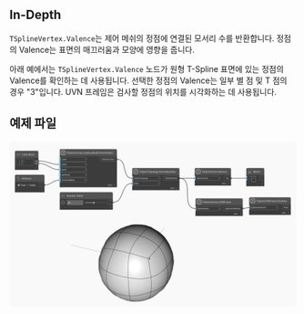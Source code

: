 ## In-Depth
`TSplineVertex.Valence`는 제어 메쉬의 정점에 연결된 모서리 수를 반환합니다. 정점의 Valence는 표면의 매끄러움과 모양에 영향을 줍니다.

아래 예에서는 `TSplineVertex.Valence` 노드가 원형 T-Spline 표면에 있는 정점의 Valence를 확인하는 데 사용됩니다. 선택한 정점의 Valence는 일부 별 점 및 T 점의 경우 "3"입니다. UVN 프레임은 검사할 정점의 위치를 시각화하는 데 사용됩니다.

## 예제 파일

![Example](./Autodesk.DesignScript.Geometry.TSpline.TSplineVertex.Valence_img.jpg)

